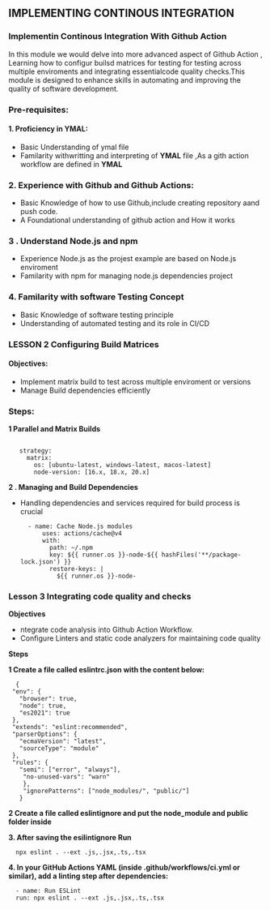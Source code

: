 ## IMPLEMENTING CONTINOUS INTEGRATION 
### Implementin Continous Integration With Github Action
  In this module we would delve into more advanced aspect of Github Action , Learning how to configur builsd matrices for testing for testing across multiple enviroments and integrating essentialcode quality checks.This module is designed to enhance skills in automating and improving  the quality of software development.



  ### Pre-requisites:
  
  #### 1. Proficiency in YMAL:
* Basic Understanding of ymal file
* Familarity withwritting and interpreting of **YMAL** file ,As a gith action workflow are defined in **YMAL**

### 2. Experience with Github and Github Actions:
   * Basic Knowledge of how to use Github,include creating repository aand push code.
   * A Foundational understanding of github action and How it works

### 3 . Understand Node.js and npm
 * Experience Node.js as the projest example are based on Node.js enviroment
 * Familarity with npm for managing node.js dependencies project
  

### 4.  Familarity with software Testing Concept

* Basic Knowledge of software testing principle  
* Understanding of automated testing and its role in CI/CD 
    
### LESSON 2 Configuring Build Matrices
  #### Objectives:
  * Implement matrix build to test across multiple enviroment or versions
  * Manage Build dependencies efficiently

### Steps:
 **1 Parallel and Matrix Builds**

 ```
    
    strategy:
      matrix:
        os: [ubuntu-latest, windows-latest, macos-latest]
        node-version: [16.x, 18.x, 20.x]

```
**2 . Managing and Build Dependencies**
  
* Handling dependencies and services required for build process is crucial

  ```
    - name: Cache Node.js modules
        uses: actions/cache@v4
        with:
          path: ~/.npm
          key: ${{ runner.os }}-node-${{ hashFiles('**/package-lock.json') }}
          restore-keys: |
            ${{ runner.os }}-node-
   ```

### Lesson 3 Integrating code quality and checks

**Objectives**
 
 * ntegrate code analysis into Github Action Workflow.
 * Configure Linters and static code analyzers for maintaining code quality

**Steps**
 
 **1 Create a file called eslintrc.json with the content below:**
 ```
   {
  "env": {
    "browser": true,
    "node": true,
    "es2021": true
  },
  "extends": "eslint:recommended",
  "parserOptions": {
    "ecmaVersion": "latest",
    "sourceType": "module"
  },
  "rules": {
    "semi": ["error", "always"],
     "no-unused-vars": "warn"
     },
     "ignorePatterns": ["node_modules/", "public/"]
    }
  ```

 **2 Create a file called eslintignore and put the node_module and public folder inside**
 
 **3. After saving the esilintignore Run** 
 
 ```
   npx eslint . --ext .js,.jsx,.ts,.tsx
```

**4. In your GitHub Actions YAML (inside .github/workflows/ci.yml or similar), add a linting step after dependencies:**

```
  - name: Run ESLint
  run: npx eslint . --ext .js,.jsx,.ts,.tsx
```